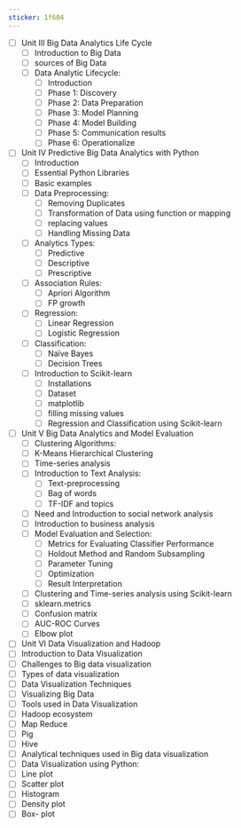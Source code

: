 ```yaml
---
sticker: 1f604
---
```

- [ ]  Unit III Big Data Analytics Life Cycle
	- [ ] Introduction to Big Data
	- [ ] sources of Big Data
	- [ ] Data Analytic Lifecycle: 
		- [ ] Introduction
		- [ ] Phase 1: Discovery
		- [ ] Phase 2: Data Preparation
		- [ ] Phase 3: Model Planning
		- [ ] Phase 4: Model Building
		- [ ] Phase 5: Communication results
		- [ ] Phase 6: Operationalize

- [ ] Unit IV Predictive Big Data Analytics with Python
	- [ ] Introduction
	- [ ] Essential Python Libraries
	- [ ] Basic examples
	- [ ] Data Preprocessing: 
		- [ ] Removing Duplicates
		- [ ] Transformation of Data using function or mapping
		- [ ] replacing values
		- [ ] Handling Missing Data
	- [ ] Analytics Types: 
		- [ ] Predictive
		- [ ] Descriptive 
		- [ ] Prescriptive
	- [ ] Association Rules: 
		- [ ] Apriori Algorithm
		- [ ] FP growth
	- [ ] Regression: 
		- [ ] Linear Regression
		- [ ] Logistic Regression
	- [ ] Classification: 
		- [ ] Naïve Bayes
		- [ ] Decision Trees
	- [ ] Introduction to Scikit-learn
		- [ ] Installations
		- [ ] Dataset
		- [ ] matplotlib
		- [ ] filling missing values
		- [ ] Regression and Classification using Scikit-learn

- [ ] Unit V Big Data Analytics and Model Evaluation
	- [ ] Clustering Algorithms: 
	- [ ] K-Means Hierarchical Clustering
	- [ ] Time-series analysis
	- [ ] Introduction to Text Analysis:
		- [ ] Text-preprocessing
		- [ ] Bag of words
		- [ ] TF-IDF and topics
	- [ ] Need and Introduction to social network analysis
	- [ ] Introduction to business analysis
	- [ ] Model Evaluation and Selection: 
		- [ ] Metrics for Evaluating Classifier Performance
		- [ ] Holdout Method and Random Subsampling
		- [ ] Parameter Tuning
		- [ ] Optimization
		- [ ] Result Interpretation
	- [ ] Clustering and Time-series analysis using Scikit-learn
	- [ ] sklearn.metrics
	- [ ] Confusion matrix
	- [ ] AUC-ROC Curves
	- [ ] Elbow plot

- [ ] Unit VI Data Visualization and Hadoop
- [ ] Introduction to Data Visualization
- [ ] Challenges to Big data visualization
- [ ] Types of data visualization
- [ ] Data Visualization Techniques
- [ ] Visualizing Big Data
- [ ] Tools used in Data Visualization
- [ ] Hadoop ecosystem
- [ ] Map Reduce
- [ ] Pig
- [ ] Hive
- [ ] Analytical techniques used in Big data visualization
- [ ] Data Visualization using Python: 
- [ ] Line plot
- [ ] Scatter plot
- [ ] Histogram
- [ ] Density plot
- [ ] Box- plot
